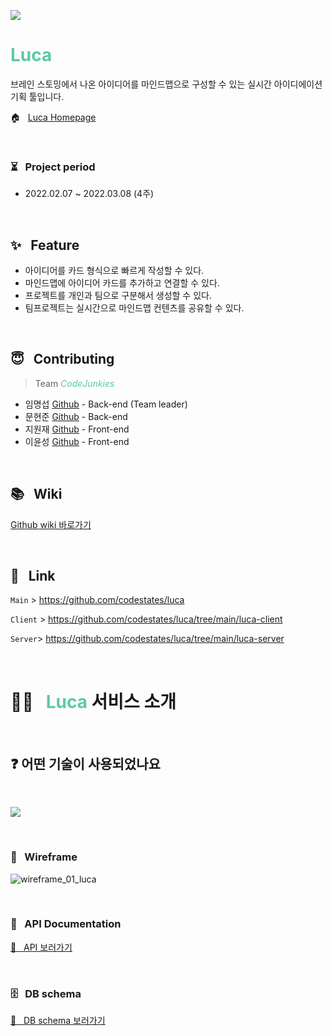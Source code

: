 ![](https://images.velog.io/images/portis082/post/7a37c12f-7979-43a4-b68b-99e6dd30a30f/Luca_logo.jpg)


# <span style="color:rgba(92, 201, 165)">Luca</span>


브레인 스토밍에서 나온 아이디어를 마인드맵으로 구성할 수 있는 실시간 아이디에이션 기획 툴입니다.

🏠 &nbsp; <a href="http://luca-client.s3-website.ap-northeast-2.amazonaws.com/">Luca Homepage</a>

&nbsp;

### ⏳ &nbsp; Project period

- 2022.02.07 ~ 2022.03.08 (4주)

<br />

## ✨ &nbsp; Feature

- 아이디어를 카드 형식으로 빠르게 작성할 수 있다.
- 마인드맵에 아이디어 카드를 추가하고 연결할 수 있다.
- 프로젝트를 개인과 팀으로 구분해서 생성할 수 있다.
- 팀프로젝트는 실시간으로 마인드맵 컨텐츠를 공유할 수 있다.

<br />

## 😇 &nbsp; Contributing

> Team <span style="color:rgba(92, 201, 165)">_CodeJunkies_</span>

- 임명섭 <a href="https://github.com/portis082">Github</a> - Back-end (Team leader)
- 문현준 <a href="https://github.com/QuatoHub">Github</a> - Back-end
- 지원재 <a href="https://github.com/WonjaeJi0801">Github</a> - Front-end
- 이윤성 <a href="https://github.com/flowervillagearp">Github</a> - Front-end

<br />

## 📚 &nbsp; Wiki

<a href="https://github.com/codestates/luca/wiki">Github wiki 바로가기</a>

<br />

## 🔗 &nbsp; Link

`Main` > <a href="https://github.com/codestates/luca">https://github.com/codestates/luca</a>

`Client` > <a href="https://github.com/codestates/luca/tree/main/luca-client">https://github.com/codestates/luca/tree/main/luca-client</a>

`Server`> <a href="https://github.com/codestates/luca/tree/main/luca-server">https://github.com/codestates/luca/tree/main/luca-server</a>

<br />

# 🙋🏻 &nbsp; <span style="color:rgba(92, 201, 165)">Luca</span> 서비스 소개

<br />

## ❓ 어떤 기술이 사용되었나요

&nbsp;

![](https://images.velog.io/images/quato/post/35534804-1669-401a-8f3c-558800322996/%E1%84%89%E1%85%B3%E1%84%8F%E1%85%B3%E1%84%85%E1%85%B5%E1%86%AB%E1%84%89%E1%85%A3%E1%86%BA%202022-03-02%20%E1%84%8B%E1%85%A9%E1%84%8C%E1%85%A5%E1%86%AB%2011.42.23.png)

<br />

### 📐 &nbsp; Wireframe

![wireframe_01_luca](https://user-images.githubusercontent.com/86043065/153421399-57648b2d-924b-44b4-aff4-15dee64c5053.jpg)

<br />

### 📂 &nbsp; API Documentation

<a href="https://app.swaggerhub.com/apis-docs/portis082/luca/1.0.0">🍎 &nbsp; API 보러가기</a>

<br />

### 🗄 &nbsp; DB schema

<a href="https://dbdiagram.io/d/62034df385022f4ee56086d1">🍑 &nbsp; DB schema 보러가기</a>
